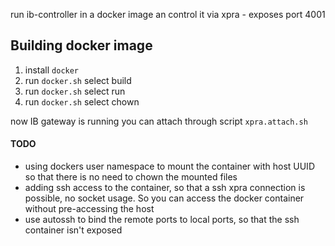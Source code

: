 run ib-controller in a docker image an control it via xpra - exposes port 4001

Building docker image
---------------------

1. install `docker`
2. run `docker.sh` select build
3. run `docker.sh` select run
4. run `docker.sh` select chown

now IB gateway is running you can attach through script `xpra.attach.sh`

#### TODO
* using dockers user namespace to mount the container with host UUID so that there is no need to chown the mounted files
* adding ssh access to the container, so that a ssh xpra connection is possible, no socket usage. So you can access the docker container without pre-accessing the host
* use autossh to bind the remote ports to local ports, so that the ssh container isn't exposed
